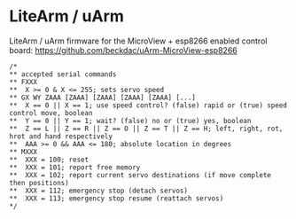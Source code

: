 LiteArm / uArm
====

LiteArm / uArm firmware for the MicroView + esp8266 enabled control board: https://github.com/beckdac/uArm-MicroView-esp8266

```
/*
** accepted serial commands
** FXXX
**	X >= 0 & X <= 255; sets servo speed
** GX WY ZAAA [ZAAA] [ZAAA] [ZAAA] [ZAAA] [...]
**	X == 0 || X == 1; use speed control? (false) rapid or (true) speed control move, boolean
**	Y == 0 || Y == 1; wait? (false) no or (true) yes, boolean
**	Z == L || Z == R || Z == O || Z == T || Z == H; left, right, rot, hrot and hand respectively
**	AAA >= 0 && AAA <= 180; absolute location in degrees
** MXXX
**	XXX = 100; reset
**	XXX = 101; report free memory
**	XXX = 102; report current servo destinations (if move complete then positions)
**	XXX = 112; emergency stop (detach servos)
**	XXX = 113; emergency stop resume (reattach servos)
*/
```
